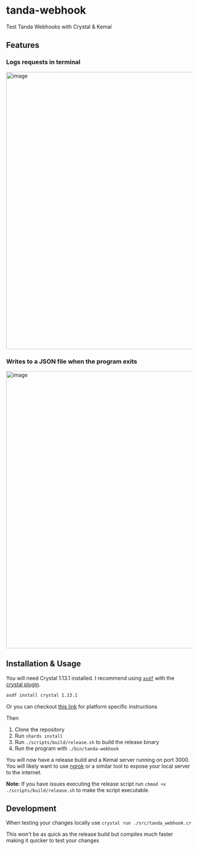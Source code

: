 # tanda-webhook

Test Tanda Webhooks with Crystal & Kemal

## Features
### Logs requests in terminal
<img width="750" alt="image" src="https://user-images.githubusercontent.com/13454550/229633802-96039786-07ea-451b-9e54-6b9ef8b238f5.png">


### Writes to a JSON file when the program exits
<img width="750" alt="image" src="https://user-images.githubusercontent.com/13454550/229634050-074d701f-da10-42ec-954d-7bf081780303.png">

## Installation & Usage

You will need Crystal 1.13.1 installed. I recommend using [`asdf`](https://github.com/asdf-vm/asdf) with the [crystal plugin](https://github.com/asdf-community/asdf-crystal).
```sh
asdf install crystal 1.13.1
```
Or you can checkout [this link](https://crystal-lang.org/install/) for platform specific instructions

Then
1. Clone the repository
2. Run `shards install`
3. Run `./scripts/build/release.sh` to build the release binary
4. Run the program with `./bin/tanda-webhook`

You will now have a release build and a Kemal server running on port 3000. You will likely want to use [ngrok](https://ngrok.com/download) or a similar tool to expose your local server to the internet.

**Note:** If you have issues executing the release script run `chmod +x ./scripts/build/release.sh` to make the script executable.

## Development
When testing your changes locally use `crystal run ./src/tanda_webhook.cr`

This won't be as quick as the release build but compiles much faster making it quicker to test your changes
